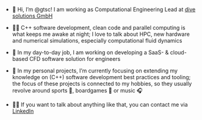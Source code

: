 - 👋 Hi, I’m @gtsc! I am working as Computational Engineering Lead at [dive solutions GmbH](https://www.dive-solutions.de)
- 🧑‍💻 C++ software development, clean code and parallel computing is what keeps me awake at night; I love to talk about HPC, new hardware and numerical simulations, especially computational fluid dynamics

- 🌊 In my day-to-day job, I am working on developing a SaaS- & cloud-based CFD software solution for engineers
- 🌱 In my personal projects, I’m currently focusing on extending my knowledge on (C++) software development best practices and tooling; the focus of these projects is connected to my hobbies, so they usually revolve around sports 🚴, boardgames 🎲 or music 🎧
- 🙋‍♂️ If you want to talk about anything like that, you can contact me via [LinkedIn](https://www.linkedin.com/in/gustav-tschirschnitz-6bb338131/)

<!---
gtsc/gtsc is a ✨ special ✨ repository because its `README.md` (this file) appears on your GitHub profile.
You can click the Preview link to take a look at your changes.
--->
